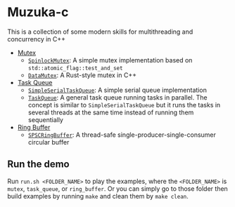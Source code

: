 # Muzuka-c

This is a collection of some modern skills for multithreading and concurrency in C++

- [Mutex][mutex_dir]
  - [`SpinlockMutex`][spinlock]: A simple mutex implementation based on `std::atomic_flag::test_and_set`
  - [`DataMutex`][data_mutex]: A Rust-style mutex in C++
- [Task Queue][task_queue_dir]
  - [`SimpleSerialTaskQueue`][simple_serial_task_queue]: A simple serial queue implementation
  - [`TaskQueue`][task_queue]: A general task queue running tasks in parallel. The concept is similar to `SimpleSerialTaskQueue` but it runs the tasks in several threads at the same time instead of running them sequentially
- [Ring Buffer][ring_buffer_dir]
  - [`SPSCRingBuffer`][ring_buffer]: A thread-safe single-producer-single-consumer circular buffer

## Run the demo

Run `run.sh <FOLDER_NAME>` to play the examples, where the `<FOLDER_NAME>` is `mutex`, `task_queue`, or `ring_buffer`. Or you can simply go to those folder then build examples by running `make` and clean them by `make clean`.

[mutex_dir]: mutex
[spinlock]: mutex/spinlock_mutex.h
[data_mutex]: mutex/data_mutex.h

[task_queue_dir]: task_queue
[simple_serial_task_queue]: task_queue/simple_serial_task_queue.h
[task_queue]: task_queue/task_queue.h

[ring_buffer_dir]: ring_buffer
[ring_buffer]: ring_buffer/ring_buffer.h